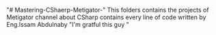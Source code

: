 "# Mastering-CShaerp-Metigator-" 
This folders contains the projects of Metigator channel about CSharp contains every line of code written by Eng.Issam Abdulnaby  "I'm gratful this guy "
